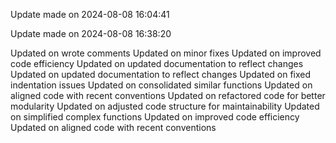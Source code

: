 
Update made on 2024-08-08 16:04:41

Update made on 2024-08-08 16:38:20

Updated on wrote comments
Updated on minor fixes
Updated on improved code efficiency
Updated on updated documentation to reflect changes
Updated on updated documentation to reflect changes
Updated on fixed indentation issues
Updated on consolidated similar functions
Updated on aligned code with recent conventions
Updated on refactored code for better modularity
Updated on adjusted code structure for maintainability
Updated on simplified complex functions
Updated on improved code efficiency
Updated on aligned code with recent conventions